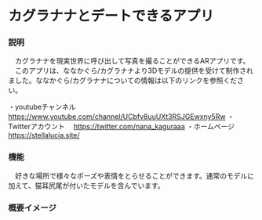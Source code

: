 # カグラナナとデートできるアプリ
### 説明
　カグラナナを現実世界に呼び出して写真を撮ることができるARアプリです。
　このアプリは、ななかぐら/カグラナナより3Dモデルの提供を受けて制作されました。ななかぐら/カグラナナについての情報は以下のリンクを参照ください。
 
・youtubeチャンネル
　https://www.youtube.com/channel/UCbfv8uuUXt3RSJGEwxny5Rw
・Twitterアカウント
　https://twitter.com/nana_kaguraaa
・ホームページ
　https://stellalucia.site/
 
### 機能
　好きな場所で様々なポーズや表情をとらせることができます。通常のモデルに加えて、猫耳尻尾が付いたモデルを含んでいます。 
 
### 概要イメージ

